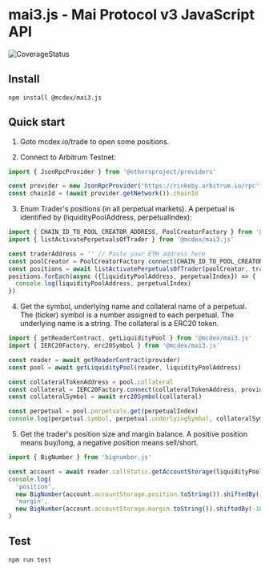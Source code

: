 # mai3.js - Mai Protocol v3 JavaScript API

![CoverageStatus](https://github.com/mcdexio/mai3.js/workflows/Coverage/badge.svg)

## Install
```
npm install @mcdex/mai3.js
```

## Quick start

1. Goto mcdex.io/trade to open some positions.

2. Connect to Arbitrum Testnet:

```js
import { JsonRpcProvider } from '@ethersproject/providers'

const provider = new JsonRpcProvider('https://rinkeby.arbitrum.io/rpc')
const chainId = (await provider.getNetwork()).chainId
```

3. Enum Trader's positions (in all perpetual markets). A perpetual is identified by (liquidityPoolAddress, perpetualIndex):

```js
import { CHAIN_ID_TO_POOL_CREATOR_ADDRESS, PoolCreatorFactory } from '@mcdex/mai3.js'
import { listActivatePerpetualsOfTrader } from '@mcdex/mai3.js'

const traderAddress = '' // Paste your ETH address here
const poolCreator = PoolCreatorFactory.connect(CHAIN_ID_TO_POOL_CREATOR_ADDRESS[chainId], provider)
const positions = await listActivatePerpetualsOfTrader(poolCreator, traderAddress)
positions.forEach(async ({liquidityPoolAddress, perpetualIndex}) => {
  console.log(liquidityPoolAddress, perpetualIndex)
})
```

4. Get the symbol, underlying name and collateral name of a perpetual. The (ticker) symbol is a number assigned to each perpetual. The underlying name is a string. The collateral is a ERC20 token.
```js
import { getReaderContract, getLiquidityPool } from '@mcdex/mai3.js'
import { IERC20Factory, erc20Symbol } from '@mcdex/mai3.js'

const reader = await getReaderContract(provider)
const pool = await getLiquidityPool(reader, liquidityPoolAddress)

const collateralTokenAddress = pool.collateral
const collateral = IERC20Factory.connect(collateralTokenAddress, provider)
const collateralSymbol = await erc20Symbol(collateral)

const perpetual = pool.perpetuals.get(perpetualIndex)
console.log(perpetual.symbol, perpetual.underlyingSymbol, collateralSymbol)
```

5. Get the trader's position size and margin balance. A positive position means buy/long, a negative position means sell/short.
```js
import { BigNumber } from 'bignumber.js'

const account = await reader.callStatic.getAccountStorage(liquidityPoolAddress, perpetualIndex, traderAddress)
console.log(
  'position',
  new BigNumber(account.accountStorage.position.toString()).shiftedBy(-18).toFixed(),
  'margin',
  new BigNumber(account.accountStorage.margin.toString()).shiftedBy(-18).toFixed()
)
```

## Test
```
npm run test
```
